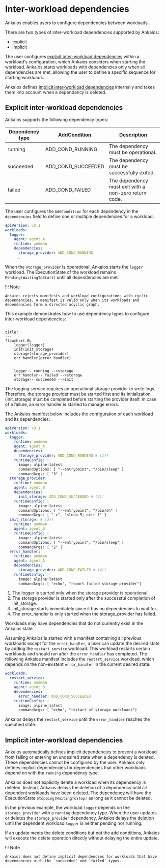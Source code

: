 
# Inter-workload dependencies

Ankaios enables users to configure dependencies between workloads.

There are two types of inter-workload dependencies supported by Ankaios:

- explicit
- implicit

The user configures [explicit inter-workload dependencies](#explicit-inter-workload-dependencies) within a workload's configuration, which Ankaios considers when starting the workload. Ankaios starts workloads with dependencies only when all dependencies are met, allowing the user to define a specific sequence for starting workloads.

Ankaios defines [implicit inter-workload dependencies](#implicit-inter-workload-dependencies) internally and takes them into account when a dependency is deleted.

## Explicit inter-workload dependencies

Ankaios supports the following dependency types:

| Dependency type |  AddCondition         | Description                                       |
| --------------- | --------------------- | --------------------------------------------- |
| running         | ADD_COND_RUNNING      | The dependency must be operational.           |
| succeeded       | ADD_COND_SUCCEEDED    | The dependency must be successfully exited.        |
| failed          | ADD_COND_FAILED       | The dependency must exit with a non-zero return code.                     |

The user configures the `AddCondition` for each dependency in the `dependencies` field to define one or multiple dependencies for a workload.

```yaml
apiVersion: v0.1
workloads:
  logger:
    agent: agent_A
    runtime: podman
    dependencies:
      storage_provider: ADD_COND_RUNNING
    ...
```

When the `storage_provider` is operational, Ankaios starts the `logger` workload. The ExecutionState of the workload remains `Pending(WaitingToStart)` until all dependencies are met.

!!! Note

    Ankaios rejects manifests and workload configurations with cyclic dependencies. A manifest is valid only when its workloads and dependencies form a directed acyclic graph.

This example demonstrates how to use dependency types to configure inter-workload dependencies:

```mermaid
---
title:
---
flowchart RL
    logger(logger)
    init(init_storage)
    storage(storage_provider)
    err_handler(error_handler)


    logger-- running -->storage
    err_handler-- failed -->storage
    storage-- succeeded -->init
```

The logging service requires an operational storage provider to write logs. Therefore, the storage provider must be started first and its initialization (init_storage) must be completed before starting the provider itself. In case of a failure, an error handler is started to manage errors.

The Ankaios manifest below includes the configuration of each workload and its dependencies:

```yaml linenums="1" hl_lines="6 7 15 16 31 32"
apiVersion: v0.1
workloads:
  logger:
    runtime: podman
    agent: agent_A
    dependencies:
      storage_provider: ADD_COND_RUNNING # (1)!
    runtimeConfig: |
      image: alpine:latest
      commandOptions: [ "--entrypoint", "/bin/sleep" ]
      commandArgs: [ "3" ]
  storage_provider:
    runtime: podman
    agent: agent_B
    dependencies:
      init_storage: ADD_COND_SUCCEEDED # (2)!
    runtimeConfig: |
      image: alpine:latest
      commandOptions: [ "--entrypoint", "/bin/sh" ]
      commandArgs: [ "-c", "sleep 5; exit 1" ]
  init_storage: # (3)!
    runtime: podman
    agent: agent_B
    runtimeConfig: |
      image: alpine:latest
      commandOptions: [ "--entrypoint", "/bin/sleep" ]
      commandArgs: [ "2" ]
  error_handler:
    runtime: podman
    agent: agent_A
    dependencies:
      storage_provider: ADD_COND_FAILED # (4)!
    runtimeConfig: |
      image: alpine:latest
      commandArgs: [ "echo", "report failed storage provider"]
```

1. The logger is started only when the storage provider is operational.
2. The storage provider is started only after the successful completion of init_storage.
3. init_storage starts immediately since it has no dependencies to wait for.
4. The error_handler is only started when the storage_provider has failed.

Workloads may have dependencies that do not currently exist in the Ankaios state.

Assuming Ankaios is started with a manifest containing all previous workloads except for the `error_handler`, a user can update the desired state by adding the `restart_service` workload. This workload restarts certain workloads and should run after the `error_handler` has completed. The following Ankaios manifest includes the `restart_service` workload, which depends on the non-existent `error_handler` in the current desired state:

```yaml
workloads:
  restart_service:
    runtime: podman
    agent: agent_B
    dependencies:
      error_handler: ADD_COND_SUCCEEDED
    runtimeConfig: |
      image: alpine:latest
      commandArgs: [ "echo", "restart of storage workloads"]
```

Ankaios delays the `restart_service` until the `error_handler` reaches the specified state.

## Implicit inter-workload dependencies

Ankaios automatically defines implicit dependencies to prevent a workload from failing or entering an undesired state when a dependency is deleted. These dependencies cannot be configured by the user. Ankaios only defines implicit dependencies for dependencies that other workloads depend on with the `running` dependency type.

Ankaios does not explicitly delete a workload when its dependency is deleted. Instead, Ankaios delays the deletion of a dependency until all dependent workloads have been deleted. The dependency will have the ExecutionState `Stopping(WaitingToStop)` as long as it cannot be deleted.

In the previous example, the workload `logger` depends on the `storage_provider` with a `running` dependency type. When the user updates or deletes the `storage_provider` dependency, Ankaios delays the deletion until the dependent workload `logger` is neither pending nor running.

If an update meets the delete conditions but not the add conditions, Ankaios will execute the delete operation directly without delaying the entire update.

!!! Note

    Ankaios does not define implicit dependencies for workloads that have dependencies with the `succeeded` and `failed` types.
